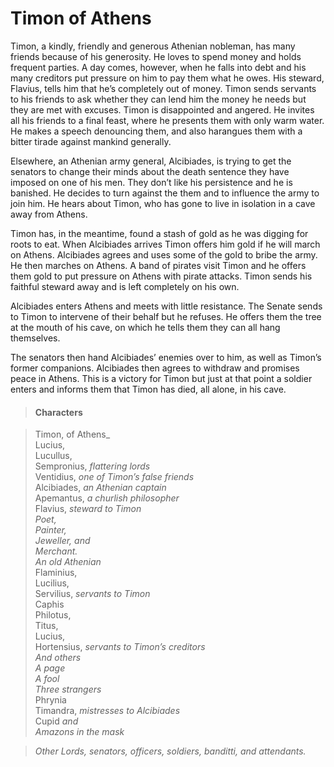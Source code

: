 <!-- ======================================================================
--- Search engine
title:          Timon of Athens
keywords:       Timon, Athens, tragedy
description:    Timon of Athens by William Shakespeare.
--- Menu system
order:          90
text:           Timon of Athens
hidden:         false
umbel:          false
--- Page properties
id:             
document:       
layout:         layout-2-left
$-left:         play-list
searchable:     true
======================================================================= -->

# Timon of Athens

Timon, a kindly, friendly and generous Athenian nobleman, has many friends
because of his generosity. He loves to spend money and holds frequent parties.
A day comes, however, when he falls into debt and his many creditors put
pressure on him to pay them what he owes. His steward, Flavius, tells him that
he’s completely out of money. Timon sends servants to his friends to ask whether
they can lend him the money he needs but they are met with excuses. Timon is
disappointed and angered. He invites all his friends to a final feast, where he
presents them with only warm water. He makes a speech denouncing them, and also
harangues them with a bitter tirade against mankind generally.

Elsewhere, an Athenian army general, Alcibiades, is trying to get the senators
to change their minds about the death sentence they have imposed on one of his
men. They don’t like his persistence and he is banished. He decides to turn
against the them and to influence the army to join him. He hears about Timon,
who has gone to live in isolation in a cave away from Athens.

Timon has, in the meantime, found a stash of gold as he was digging for roots to
eat. When Alcibiades arrives Timon offers him gold if he will march on Athens.
Alcibiades agrees and uses some of the gold to bribe the army. He then marches
on Athens. A band of pirates visit Timon and he offers them gold to put pressure
on Athens with pirate attacks. Timon sends his faithful steward away and is left
completely on his own.

Alcibiades enters Athens and meets with little resistance. The Senate sends to
Timon to intervene of their behalf but he refuses. He offers them the tree at
the mouth of his cave, on which he tells them they can all hang themselves.

The senators then hand Alcibiades’ enemies over to him, as well as Timon’s
former companions. Alcibiades then agrees to withdraw and promises peace in
Athens. This is a victory for Timon but just at that point a soldier enters and
informs them that Timon has died, all alone, in his cave.

>   #### Characters
    
>   Timon, of Athens_  
    Lucius,  
    Lucullus,  
    Sempronius, _flattering lords_  
    Ventidius, _one of Timon’s false friends_  
    Alcibiades, _an Athenian captain_  
    Apemantus, _a churlish philosopher_  
    Flavius, _steward to Timon_  
    _Poet,  
    Painter,  
    Jeweller, and  
    Merchant._  
    _An old Athenian_  
    Flaminius,  
    Lucilius,  
    Servilius, _servants to Timon_  
    Caphis  
    Philotus,  
    Titus,  
    Lucius,  
    Hortensius, _servants to Timon’s creditors_  
    _And others_  
    _A page_  
    _A fool_  
    _Three strangers_  
    Phrynia  
    Timandra, _mistresses to Alcibiades_  
    Cupid _and_  
    _Amazons in the mask_
    
>   _Other Lords, senators, officers, soldiers, banditti, and attendants._
